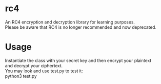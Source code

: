 # rc4
An RC4 encryption and decryption library for learning purposes.  
Please be aware that RC4 is no longer recommended and now deprecated.

# Usage
Instantiate the class with your secret key and then encrypt your plaintext and decrypt your ciphertext.  
You may look and use test.py to test it:  
python3 test.py
